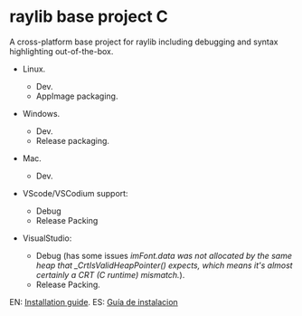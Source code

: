 # raylib base project C

A cross-platform base project for raylib including debugging and syntax highlighting out-of-the-box.

* Linux.
    * Dev.
    * AppImage packaging.
* Windows.
    * Dev.
    * Release packaging.
* Mac.
    * Dev.

* VScode/VSCodium support:
    * Debug
    * Release Packing
* VisualStudio:
    * Debug (has some issues *imFont.data was not allocated by the same heap that _CrtIsValidHeapPointer() expects, which means it's almost certainly a CRT (C runtime) mismatch.*).
    * Release Packing.

EN: [Installation guide](https://thescienceofcode.com/raylib-vscode-c-cpp-debug/).
ES: [Guía de instalacion](https://thescienceofcode.com/es/raylib-vscode-c-cpp-debug/)
